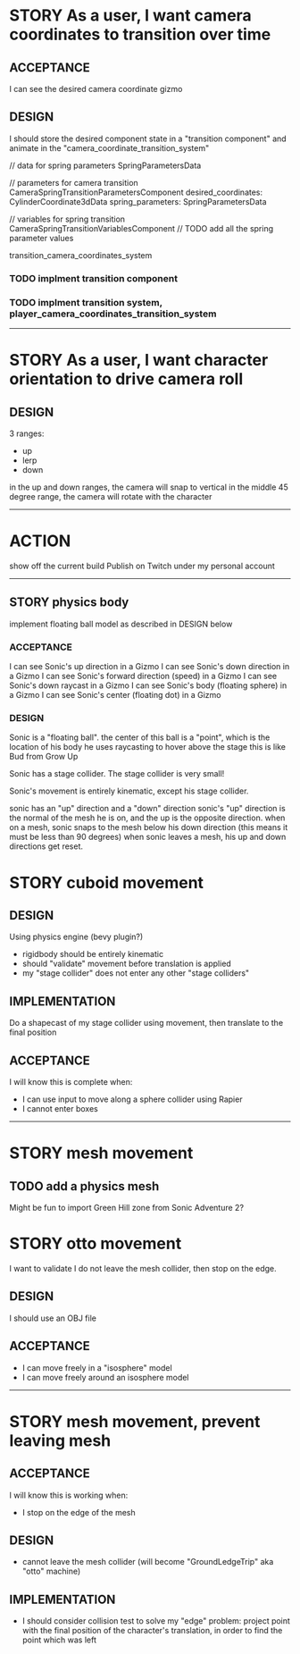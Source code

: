 # STORY As a user, I want camera coordinates to transition over time

## ACCEPTANCE

I can see the desired camera coordinate gizmo

## DESIGN

I should store the desired component state in a "transition component" and animate in the "camera_coordinate_transition_system"

// data for spring parameters
SpringParametersData

// parameters for camera transition
CameraSpringTransitionParametersComponent
desired_coordinates: CylinderCoordinate3dData
spring_parameters: SpringParametersData

// variables for spring transition
CameraSpringTransitionVariablesComponent
// TODO add all the spring parameter values

transition_camera_coordinates_system

### TODO implment transition component

### TODO implment transition system, player_camera_coordinates_transition_system

---

# STORY As a user, I want character orientation to drive camera roll

## DESIGN

3 ranges:

- up
- lerp
- down

in the up and down ranges, the camera will snap to vertical
in the middle 45 degree range, the camera will rotate with the character

---

# ACTION

show off the current build
Publish on Twitch under my personal account

---

## STORY physics body

implement floating ball model as described in DESIGN below

### ACCEPTANCE

I can see Sonic's up direction in a Gizmo
I can see Sonic's down direction in a Gizmo
I can see Sonic's forward direction (speed) in a Gizmo
I can see Sonic's down raycast in a Gizmo
I can see Sonic's body (floating sphere) in a Gizmo
I can see Sonic's center (floating dot) in a Gizmo

### DESIGN

Sonic is a "floating ball". the center of this ball is a "point", which is the location of his body
he uses raycasting to hover above the stage
this is like Bud from Grow Up

Sonic has a stage collider.
The stage collider is very small!

Sonic's movement is entirely kinematic, except his stage collider.

sonic has an "up" direction and a "down" direction
sonic's "up" direction is the normal of the mesh he is on, and the up is the opposite direction.
when on a mesh, sonic snaps to the mesh below his down direction (this means it must be less than 90 degrees)
when sonic leaves a mesh, his up and down directions get reset.

# STORY cuboid movement

## DESIGN

Using physics engine (bevy plugin?)

- rigidbody should be entirely kinematic
- should "validate" movement before translation is applied
- my "stage collider" does not enter any other "stage colliders"

## IMPLEMENTATION

Do a shapecast of my stage collider using movement, then translate to the final position

## ACCEPTANCE

I will know this is complete when:

- I can use input to move along a sphere collider using Rapier
- I cannot enter boxes

---

# STORY mesh movement

## TODO add a physics mesh

Might be fun to import Green Hill zone from Sonic Adventure 2?

# STORY otto movement

I want to validate I do not leave the mesh collider, then stop on the edge.

## DESIGN

I should use an OBJ file

## ACCEPTANCE

- I can move freely in a "isosphere" model
- I can move freely around an isosphere model

---

# STORY mesh movement, prevent leaving mesh

## ACCEPTANCE

I will know this is working when:

- I stop on the edge of the mesh

## DESIGN

- cannot leave the mesh collider (will become "GroundLedgeTrip" aka "otto" machine)

## IMPLEMENTATION

- I should consider collision test to solve my "edge" problem: project point with the final position of the character's translation, in order to find the point which was left
